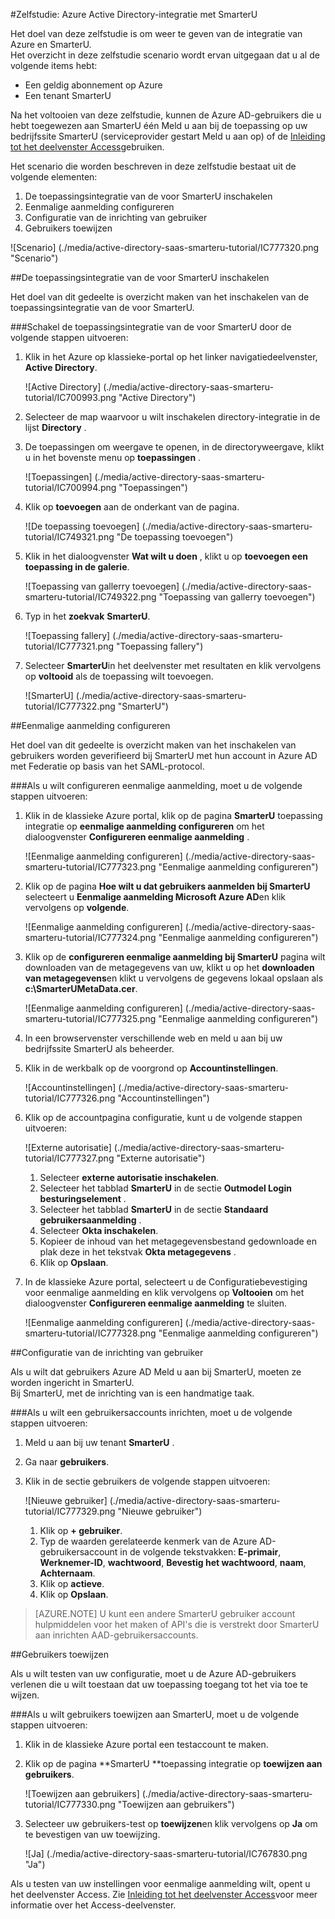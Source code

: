 <properties 
    pageTitle="Zelfstudie: Azure Active Directory-integratie met SmarterU | Microsoft Azure" 
    description="Meer informatie over het gebruiken van SmarterU met Azure Active Directory om in te schakelen voor eenmalige aanmelding, geautomatiseerde inrichting en meer!" 
    services="active-directory" 
    authors="jeevansd"  
    documentationCenter="na" 
    manager="femila"/>
<tags 
    ms.service="active-directory" 
    ms.devlang="na" 
    ms.topic="article" 
    ms.tgt_pltfrm="na" 
    ms.workload="identity" 
    ms.date="09/19/2016" 
    ms.author="jeedes" />

#<a name="tutorial-azure-active-directory-integration-with-smarteru"></a>Zelfstudie: Azure Active Directory-integratie met SmarterU
  
Het doel van deze zelfstudie is om weer te geven van de integratie van Azure en SmarterU.  
Het overzicht in deze zelfstudie scenario wordt ervan uitgegaan dat u al de volgende items hebt:

-   Een geldig abonnement op Azure
-   Een tenant SmarterU
  
Na het voltooien van deze zelfstudie, kunnen de Azure AD-gebruikers die u hebt toegewezen aan SmarterU één Meld u aan bij de toepassing op uw bedrijfssite SmarterU (serviceprovider gestart Meld u aan op) of de [Inleiding tot het deelvenster Access](active-directory-saas-access-panel-introduction.md)gebruiken.
  
Het scenario die worden beschreven in deze zelfstudie bestaat uit de volgende elementen:

1.  De toepassingsintegratie van de voor SmarterU inschakelen
2.  Eenmalige aanmelding configureren
3.  Configuratie van de inrichting van gebruiker
4.  Gebruikers toewijzen

![Scenario] (./media/active-directory-saas-smarteru-tutorial/IC777320.png "Scenario")

##<a name="enabling-the-application-integration-for-smarteru"></a>De toepassingsintegratie van de voor SmarterU inschakelen
  
Het doel van dit gedeelte is overzicht maken van het inschakelen van de toepassingsintegratie van de voor SmarterU.

###<a name="to-enable-the-application-integration-for-smarteru-perform-the-following-steps"></a>Schakel de toepassingsintegratie van de voor SmarterU door de volgende stappen uitvoeren:

1.  Klik in het Azure op klassieke-portal op het linker navigatiedeelvenster, **Active Directory**.

    ![Active Directory] (./media/active-directory-saas-smarteru-tutorial/IC700993.png "Active Directory")

2.  Selecteer de map waarvoor u wilt inschakelen directory-integratie in de lijst **Directory** .

3.  De toepassingen om weergave te openen, in de directoryweergave, klikt u in het bovenste menu op **toepassingen** .

    ![Toepassingen] (./media/active-directory-saas-smarteru-tutorial/IC700994.png "Toepassingen")

4.  Klik op **toevoegen** aan de onderkant van de pagina.

    ![De toepassing toevoegen] (./media/active-directory-saas-smarteru-tutorial/IC749321.png "De toepassing toevoegen")

5.  Klik in het dialoogvenster **Wat wilt u doen** , klikt u op **toevoegen een toepassing in de galerie**.

    ![Toepassing van gallerry toevoegen] (./media/active-directory-saas-smarteru-tutorial/IC749322.png "Toepassing van gallerry toevoegen")

6.  Typ in het **zoekvak** **SmarterU**.

    ![Toepassing fallery] (./media/active-directory-saas-smarteru-tutorial/IC777321.png "Toepassing fallery")

7.  Selecteer **SmarterU**in het deelvenster met resultaten en klik vervolgens op **voltooid** als de toepassing wilt toevoegen.

    ![SmarterU] (./media/active-directory-saas-smarteru-tutorial/IC777322.png "SmarterU")

##<a name="configuring-single-sign-on"></a>Eenmalige aanmelding configureren
  
Het doel van dit gedeelte is overzicht maken van het inschakelen van gebruikers worden geverifieerd bij SmarterU met hun account in Azure AD met Federatie op basis van het SAML-protocol.

###<a name="to-configure-single-sign-on-perform-the-following-steps"></a>Als u wilt configureren eenmalige aanmelding, moet u de volgende stappen uitvoeren:

1.  Klik in de klassieke Azure portal, klik op de pagina **SmarterU** toepassing integratie op **eenmalige aanmelding configureren** om het dialoogvenster **Configureren eenmalige aanmelding** .

    ![Eenmalige aanmelding configureren] (./media/active-directory-saas-smarteru-tutorial/IC777323.png "Eenmalige aanmelding configureren")

2.  Klik op de pagina **Hoe wilt u dat gebruikers aanmelden bij SmarterU** selecteert u **Eenmalige aanmelding Microsoft Azure AD**en klik vervolgens op **volgende**.

    ![Eenmalige aanmelding configureren] (./media/active-directory-saas-smarteru-tutorial/IC777324.png "Eenmalige aanmelding configureren")

3.  Klik op de **configureren eenmalige aanmelding bij SmarterU** pagina wilt downloaden van de metagegevens van uw, klikt u op het **downloaden van metagegevens**en klikt u vervolgens de gegevens lokaal opslaan als **c:\\SmarterUMetaData.cer**.

    ![Eenmalige aanmelding configureren] (./media/active-directory-saas-smarteru-tutorial/IC777325.png "Eenmalige aanmelding configureren")

4.  In een browservenster verschillende web en meld u aan bij uw bedrijfssite SmarterU als beheerder.

5.  Klik in de werkbalk op de voorgrond op **Accountinstellingen**.

    ![Accountinstellingen] (./media/active-directory-saas-smarteru-tutorial/IC777326.png "Accountinstellingen")

6.  Klik op de accountpagina configuratie, kunt u de volgende stappen uitvoeren:

    ![Externe autorisatie] (./media/active-directory-saas-smarteru-tutorial/IC777327.png "Externe autorisatie")

    1.  Selecteer **externe autorisatie inschakelen**.
    2.  Selecteer het tabblad **SmarterU** in de sectie **Outmodel Login besturingselement** .
    3.  Selecteer het tabblad **SmarterU** in de sectie **Standaard gebruikersaanmelding** .
    4.  Selecteer **Okta inschakelen**.
    5.  Kopieer de inhoud van het metagegevensbestand gedownloade en plak deze in het tekstvak **Okta metagegevens** .
    6.  Klik op **Opslaan**.

7.  In de klassieke Azure portal, selecteert u de Configuratiebevestiging voor eenmalige aanmelding en klik vervolgens op **Voltooien** om het dialoogvenster **Configureren eenmalige aanmelding** te sluiten.

    ![Eenmalige aanmelding configureren] (./media/active-directory-saas-smarteru-tutorial/IC777328.png "Eenmalige aanmelding configureren")

##<a name="configuring-user-provisioning"></a>Configuratie van de inrichting van gebruiker
  
Als u wilt dat gebruikers Azure AD Meld u aan bij SmarterU, moeten ze worden ingericht in SmarterU.  
Bij SmarterU, met de inrichting van is een handmatige taak.

###<a name="to-provision-a-user-accounts-perform-the-following-steps"></a>Als u wilt een gebruikersaccounts inrichten, moet u de volgende stappen uitvoeren:

1.  Meld u aan bij uw tenant **SmarterU** .

2.  Ga naar **gebruikers**.

3.  Klik in de sectie gebruikers de volgende stappen uitvoeren:

    ![Nieuwe gebruiker] (./media/active-directory-saas-smarteru-tutorial/IC777329.png "Nieuwe gebruiker")

    1.  Klik op **+ gebruiker**.
    2.  Typ de waarden gerelateerde kenmerk van de Azure AD-gebruikersaccount in de volgende tekstvakken: **E-primair**, **Werknemer-ID**, **wachtwoord**, **Bevestig het wachtwoord**, **naam**, **Achternaam**.
    3.  Klik op **actieve**.
    4.  Klik op **Opslaan**.

>[AZURE.NOTE] U kunt een andere SmarterU gebruiker account hulpmiddelen voor het maken of API's die is verstrekt door SmarterU aan inrichten AAD-gebruikersaccounts.

##<a name="assigning-users"></a>Gebruikers toewijzen
  
Als u wilt testen van uw configuratie, moet u de Azure AD-gebruikers verlenen die u wilt toestaan dat uw toepassing toegang tot het via toe te wijzen.

###<a name="to-assign-users-to-smarteru-perform-the-following-steps"></a>Als u wilt gebruikers toewijzen aan SmarterU, moet u de volgende stappen uitvoeren:

1.  Klik in de klassieke Azure portal een testaccount te maken.

2.  Klik op de pagina **SmarterU **toepassing integratie op **toewijzen aan gebruikers**.

    ![Toewijzen aan gebruikers] (./media/active-directory-saas-smarteru-tutorial/IC777330.png "Toewijzen aan gebruikers")

3.  Selecteer uw gebruikers-test op **toewijzen**en klik vervolgens op **Ja** om te bevestigen van uw toewijzing.

    ![Ja] (./media/active-directory-saas-smarteru-tutorial/IC767830.png "Ja")
  
Als u testen van uw instellingen voor eenmalige aanmelding wilt, opent u het deelvenster Access. Zie [Inleiding tot het deelvenster Access](active-directory-saas-access-panel-introduction.md)voor meer informatie over het Access-deelvenster.